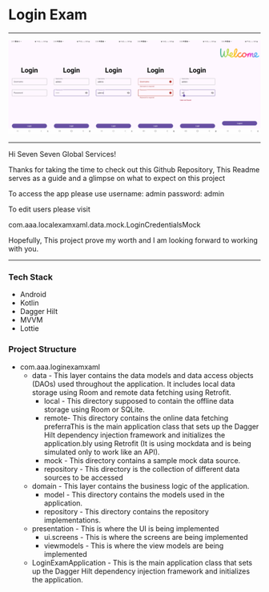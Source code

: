 # Login Exam

___

![alt text](banner.jpg)
___

Hi Seven Seven Global Services!

Thanks for taking the time to check out this Github Repository, This Readme serves as a guide and a glimpse on what to expect on this project

To access the app please use
username: admin
password: admin

To edit users please visit

com.aaa.localexamxaml.data.mock.LoginCredentialsMock

Hopefully, This project prove my worth and I am looking forward to working with you.

___

### Tech Stack

- Android
- Kotlin
- Dagger Hilt
- MVVM
- Lottie

### Project Structure

- com.aaa.loginexamxaml
  - data - This layer contains the data models and data access objects (DAOs) used throughout the application. It includes local data storage using Room and remote data fetching using Retrofit.
    - local - This directory supposed to contain the offline data storage using Room or SQLite.
    - remote- This directory contains the online data fetching preferraThis is the main application class that sets up the Dagger Hilt dependency injection framework and initializes the application.bly using Retrofit (It is using mockdata and is being simulated only to work like an API).
    - mock - This directory contains a sample mock data source.
    - repository - This directory is the collection of different data sources to be accessed
  - domain - This layer contains the business logic of the application.
    - model - This directory contains the models used in the application.
    - repository - This directory contains the repository implementations.
  - presentation - This is where the UI is being implemented
    - ui.screens - This is where the screens are being implemented
    - viewmodels - This is where the view models are being implemented
  - LoginExamApplication - This is the main application class that sets up the Dagger Hilt dependency injection framework and initializes the application.